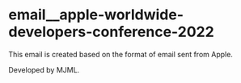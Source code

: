 # email__apple-worldwide-developers-conference-2022

This email is created based on the format of email sent from Apple.

Developed by MJML.
